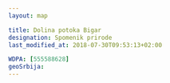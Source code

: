 ```yaml
---
layout: map

title: Dolina potoka Bigar
designation: Spomenik prirode
last_modified_at: 2018-07-30T09:53:13+02:00

WDPA: [555588628]
geoSrbija:
---
```

